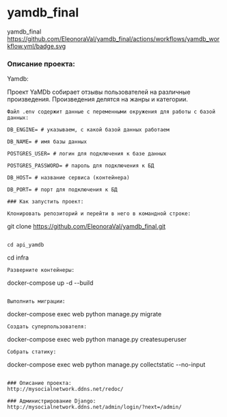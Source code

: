 # yamdb_final
yamdb_final
https://github.com/EleonoraVal/yamdb_final/actions/workflows/yamdb_workflow.yml/badge.svg

### Описание проекта:

Yamdb:

Проект YaMDb собирает отзывы пользователей на различные произведения. Произведения делятся на жанры и категории.
```
Файл .env содержит данные с переменными окружения для работы с базой данных:

DB_ENGINE= # указываем, с какой базой данных работаем

DB_NAME= # имя базы данных

POSTGRES_USER= # логин для подключения к базе данных

POSTGRES_PASSWORD= # пароль для подключения к БД 

DB_HOST= # название сервиса (контейнера)

DB_PORT= # порт для подключения к БД

### Как запустить проект:

Клонировать репозиторий и перейти в него в командной строке:

```
git clone https://github.com/EleonoraVal/yamdb_final.git
```

cd api_yamdb
```

cd infra
```
Разверните контейнеры:
```

docker-compose up -d --build

```

Выполнить миграции:

```
docker-compose exec web python manage.py migrate
```
Создать суперпользователя:
```
docker-compose exec web python manage.py createsuperuser
```
Собрать статику:
```
docker-compose exec web python manage.py collectstatic --no-input
```

### Описание проекта:
http://mysocialnetwork.ddns.net/redoc/

### Администрирование Django:
http://mysocialnetwork.ddns.net/admin/login/?next=/admin/
